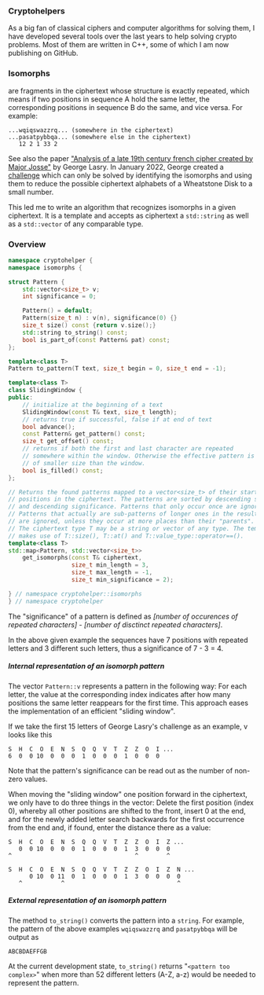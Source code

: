 ### Cryptohelpers

As a big fan of classical ciphers and computer algorithms for solving them, I have developed several tools over the last years to help solving crypto problems. Most of them are written in C++, some of which I am now publishing on GitHub.

### Isomorphs

are fragments in the ciphertext whose structure is exactly repeated, which means if two positions in sequence A hold the same letter, the corresponding positions in sequence B do the same, and vice versa. For example:

```
...wqiqswazzrq... (somewhere in the ciphertext)
...pasatpybbqa... (somewhere else in the ciphertext)
   12 2 1 33 2
```

See also the paper ["Analysis of a late 19th century french cipher created by Major Josse"](https://www.tandfonline.com/doi/full/10.1080/01611194.2021.1996484) by George Lasry.
In January 2022, George created a [challenge](https://scienceblogs.de/klausis-krypto-kolumne/the-friedman-ring-challenge-by-george-lasry/) which can only be solved by identifying the isomorphs and using them to reduce the possible ciphertext alphabets of a Wheatstone Disk to a small number. 

This led me to write an algorithm that recognizes isomorphs in a given ciphertext. It is a template and accepts as ciphertext a `std::string` as well as a `std::vector` of any comparable type.

### Overview

```c++
namespace cryptohelper {
namespace isomorphs {

struct Pattern {
    std::vector<size_t> v;
    int significance = 0;

    Pattern() = default;
    Pattern(size_t n) : v(n), significance(0) {}
    size_t size() const {return v.size();}
    std::string to_string() const;
    bool is_part_of(const Pattern& pat) const;
};

template<class T>
Pattern to_pattern(T text, size_t begin = 0, size_t end = -1);

template<class T>
class SlidingWindow {
public:
    // initialize at the beginning of a text
    SlidingWindow(const T& text, size_t length); 
    // returns true if successful, false if at end of text
    bool advance();
    const Pattern& get_pattern() const;
    size_t get_offset() const;
    // returns if both the first and last character are repeated
    // somewhere within the window. Otherwise the effective pattern is
    // of smaller size than the window.
    bool is_filled() const;
};

// Returns the found patterns mapped to a vector<size_t> of their start
// positions in the ciphertext. The patterns are sorted by descending size
// and descending significance. Patterns that only occur once are ignored.
// Patterns that actually are sub-patterns of longer ones in the result map 
// are ignored, unless they occur at more places than their "parents". 
// The ciphertext type T may be a string or vector of any type. The template
// makes use of T::size(), T::at() and T::value_type::operator==(). 
template<class T>
std::map<Pattern, std::vector<size_t>>
    get_isomorphs(const T& ciphertext,
                  size_t min_length = 3,
                  size_t max_length = -1,
                  size_t min_significance = 2);

} // namespace cryptohelper::isomorphs
} // namespace cryptohelper
```

The "significance" of a pattern is defined as
*[number of occurences of repeated characters] - [number of disctinct repeated characters]*. 

In the above given example the sequences have 7 positions with repeated letters and 3 different such letters, thus a significance of 7 - 3 = 4.

##### Internal representation of an isomorph pattern

The vector `Pattern::v` represents a pattern in the following way: For each letter, the value at the corresponding index indicates after how many positions the same letter reappears for the first time. This approach eases the implementation of an efficient "sliding window".

If we take the first 15 letters of George Lasry's challenge as an example, v looks like this

```
S  H  C  O  E  N  S  Q  Q  V  T  Z  Z  O  I ...
6  0  0 10  0  0  0  1  0  0  0  1  0  0  0
```

Note that the pattern's significance can be read out as the number of non-zero values.

When moving the "sliding window" one position forward in the ciphertext, we only have to do three things in the vector: Delete the first position (index 0), whereby  all other positions are shifted to the front, insert 0 at the end, and  for the newly added letter search backwards for the first occurrence from the end and, if found, enter the distance there as a value:

```
S  H  C  O  E  N  S  Q  Q  V  T  Z  Z  O  I  Z ...
   0  0 10  0  0  0  1  0  0  0  1  3  0  0  0 
^                                   ^        ^

S  H  C  O  E  N  S  Q  Q  V  T  Z  Z  O  I  Z  N ...
      0 10  0 11  0  1  0  0  0  1  3  0  0  0  0 
   ^           ^                                ^
```

##### External representation of an isomorph pattern

The method `to_string()` converts the pattern into a `string`. For example, the pattern of the above examples `wqiqswazzrq` and `pasatpybbqa` will be output as

```
ABCBDAEFFGB
```

At the current development state, `to_string()` returns "`<pattern too complex>`" when more than 52 different letters (A-Z, a-z) would be needed to represent the pattern.

